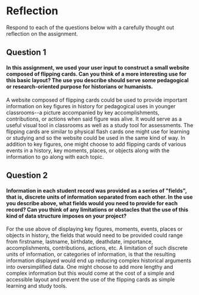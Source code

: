 # Reflection

Respond to each of the questions below with a carefully thought out reflection on the assignment.

## Question 1
#### In this assignment, we used your user input to construct a small website composed of flipping cards. Can you think of a more interesting use for this basic layout? The use you describe should serve some pedagogical or research-oriented purpose for historians or humanists.
A website composed of flipping cards could be used to provide important information on key figures in history for pedagogical uses in younger classrooms--a picture accompanied by key accomplishments, contributions, or actions when said figure was alive. It would serve as a useful visual tool in classrooms as well as a study tool for assessments. The flipping cards are similar to physical flash cards one might use for learning or studying and so the website could be used in the same kind of way. In addition to key figures, one might choose to add flipping cards of various events in a history, key moments, places, or objects along with the information to go along with each topic.

## Question 2
#### Information in each student record was provided as a series of "fields", that is, discrete units of information separated from each other. In the use you describe above, what fields would you need to provide for each record? Can you think of any limitations or obstacles that the use of this kind of data structure imposes on your project?
For the use above of displaying key figures, moments, events, places or objects in history, the fields that would need to be provided could range from firstname, lastname, birthdate, deathdate, importance, accomplishments, contributions, actions, etc. A limitation of such discrete units of information, or categories of information, is that the resulting information displayed would end up reducing complex historical arguments into oversimplified data. One might choose to add more lengthy and complex information but this would come at the cost of a simple and accessible layout and prevent the use of the flipping cards as simple learning and study tools.
